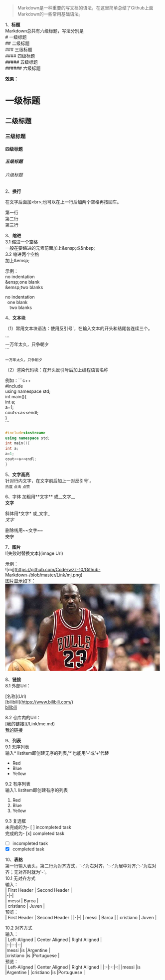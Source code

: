 >Markdown是一种重要的写文档的语法，在这里简单总结了Github上面Markdown的一些常用基础语法。

1、**标题**  
Markdown总共有六级标题，写法分别是  
\# 一级标题  
\## 二级标题  
\### 三级标题  
\#### 四级标题  
\##### 五级标题  
\###### 六级标题  

**效果：**  
# 一级标题
## 二级标题
### 三级标题
#### 四级标题
##### 五级标题
###### 六级标题

2、**换行**

在文字后面加\<br\>;也可以在上一行后加两个空格再按回车。

第一行<br>第二行<br>第三行

3、**缩进**  
3.1  缩进一个空格  
一般在要缩进的元素前面加上\&ensp;或\&nbsp;  
3.2  缩进两个空格  
加上\&emsp;  

示例：  
  no indentation  
\&ensp;one blank  
\&emsp;two blanks

no indentation  
&ensp;one blank  
&emsp;two blanks




4、**文本块**

（1）常用文本块语法：使用反引号`，在输入文本的开头和结尾各连续三个。

\`\`\`<br>
一万年太久，只争朝夕<br>
\`\`\`

```
一万年太久，只争朝夕
```

（2）渲染代码块：在开头反引号后加上编程语言名称

例如：\`\`\`c++<br>
#include<iostream><br>
using namespace std;<br>
int main(){<br>
int a;<br>
a=1;<br>
cout<<a<<endl;<br>
}<br>
\`\`\`

```c++
#include<iostream>
using namespace std;
int main(){
int a;
a=1;
cout<<a<<endl;
}
```

5、**文字高亮**  
针对行内文字，在文字前后加上一对反引号\`。  
`热度` `点击` `点赞`

6、字体
加粗用\*\*文字\*\*  或\_\_文字\_\_  
**文字**

斜体用\*文字\*  或\_文字\_  
*文字*

删除线用\~\~文字\~\~  
~~文字~~

7、**图片**  
\![失败时替换文本](image Url)  

示例：  
\!\[mj\](https://github.com/Coderwzz-10/Github-Markdown-/blob/master/Link/mj.png)  
图片显示如下：  
![mj](https://github.com/Coderwzz-10/Github-Markdown-/blob/master/Link/mj.png)

8、**链接**  
8.1 外部Url：

\[名称](Url)  
\[bilibili](https://www.bilibili.com/)  
[bilibili](https://www.bilibili.com/)

8.2 仓库内的Url：  
\[我的链接](/Link/me.md)  
[我的链接](/Link/me.md)

9、**列表**  
9.1 无序列表  
输入\* listitem即创建无序的列表,\'\*\'也能用\'\-\'或\'\+\'代替  
* Red
* Blue
* Yellow

9.2 有序列表  
输入1. listitem即创建有序的列表  
1. Red
2. Blue
3. Yellow

9.3  复选框  
未完成的为\- [ ] incompleted task   
完成的为\- [x] completed task  
- [ ] incompleted task  
- [x] completed task

10、**表格**  
第一行输入表头，第二行为对齐方式，'-:'为右对齐，':-:'为居中对齐;':-'为左对齐；无对齐时就为'-'。  
10.1 无对齐方式  
输入：  
\| First Header  \| Second Header \|  
\|-|-|  
\| messi  \| Barca  \|  
\| cristiano  \| Juven  \|  
预览：  
| First Header  | Second Header |
|-|-|
| messi  | Barca  |
| cristiano  | Juven  |

10.2 对齐方式  
输入：  
\| Left-Aligned  \| Center Aligned  \| Right Aligned |  
\|:-\|:-:\|-:\|  
\|messi          \|is               \|Argentine      \|  
\|cristiano      \|is               \|Portuguese     \|  
预览：  
| Left-Aligned | Center Aligned | Right Aligned |
|:-|:-:|-:|
|messi         |is              |Argentine      |
|cristiano     |is              |Portuguese     |










 


